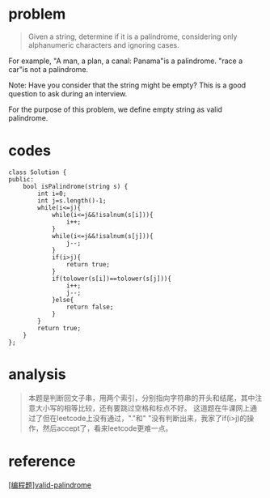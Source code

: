 # problem
>Given a string, determine if it is a palindrome, considering only alphanumeric characters and ignoring cases.

For example,
"A man, a plan, a canal: Panama"is a palindrome.
"race a car"is not a palindrome.

Note: 
Have you consider that the string might be empty? This is a good question to ask during an interview.

For the purpose of this problem, we define empty string as valid palindrome.

# codes
```
class Solution {
public:
    bool isPalindrome(string s) {
        int i=0;
        int j=s.length()-1;
        while(i<=j){
            while(i<=j&&!isalnum(s[i])){
                i++;
            }
            while(i<=j&&!isalnum(s[j])){
                j--;
            }
            if(i>j){
                return true;
            }
            if(tolower(s[i])==tolower(s[j])){
                i++;
                j--;
            }else{
                return false;
            }
        }
        return true;
    }
};

```

# analysis
>本题是判断回文子串，用两个索引，分别指向字符串的开头和结尾，其中注意大小写的相等比较，还有要跳过空格和标点不好。
这道题在牛课网上通过了但在leetcode上没有通过，"."和" "没有判断出来，我家了if(i>j)的操作，然后accept了，看来leetcode更难一点。

# reference
[[编程题]valid-palindrome][1]


[1]: https://www.nowcoder.com/questionTerminal/b4dc0f1ee20448fca1f387fb1546f43f

